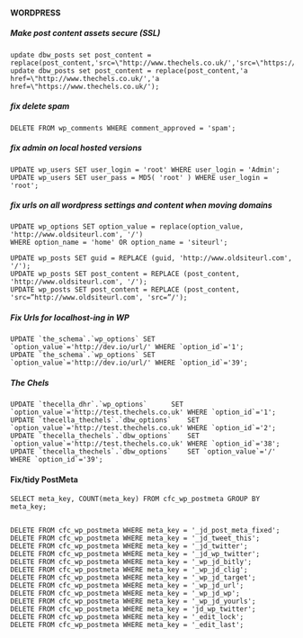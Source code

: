 #### WORDPRESS

##### Make post content assets secure (SSL)

    update dbw_posts set post_content = replace(post_content,'src=\"http://www.thechels.co.uk/','src=\"https://www.thechels.co.uk/');
    update dbw_posts set post_content = replace(post_content,'a href=\"http://www.thechels.co.uk/','a href=\"https://www.thechels.co.uk/');
    
##### fix delete spam

    DELETE FROM wp_comments WHERE comment_approved = 'spam';
 
##### fix admin on local hosted versions

    UPDATE wp_users SET user_login = 'root' WHERE user_login = 'Admin';
    UPDATE wp_users SET user_pass = MD5( 'root' ) WHERE user_login = 'root';
 
##### fix urls on all wordpress settings and content when moving domains

    UPDATE wp_options SET option_value = replace(option_value, 'http://www.oldsiteurl.com', '/') 
    WHERE option_name = 'home' OR option_name = 'siteurl';
    
    UPDATE wp_posts SET guid = REPLACE (guid, 'http://www.oldsiteurl.com', '/');
    UPDATE wp_posts SET post_content = REPLACE (post_content, 'http://www.oldsiteurl.com', '/');
    UPDATE wp_posts SET post_content = REPLACE (post_content, 'src=”http://www.oldsiteurl.com', 'src=”/');
    
##### Fix Urls for localhost-ing in WP

    UPDATE `the_schema`.`wp_options` SET `option_value`='http://dev.io/url/' WHERE `option_id`='1';
    UPDATE `the_schema`.`wp_options` SET `option_value`='http://dev.io/url/' WHERE `option_id`='39';    

#####  The Chels 

    UPDATE `thecella_dhr`.`wp_options` 	    SET `option_value`='http://test.thechels.co.uk' WHERE `option_id`='1';
    UPDATE `thecella_thechels`.`dbw_options`    SET `option_value`='http://test.thechels.co.uk' WHERE `option_id`='2';
    UPDATE `thecella_thechels`.`dbw_options`    SET `option_value`='http://test.thechels.co.uk' WHERE `option_id`='38';
    UPDATE `thecella_thechels`.`dbw_options`    SET `option_value`='/' WHERE `option_id`='39';

#### Fix/tidy PostMeta

    SELECT meta_key, COUNT(meta_key) FROM cfc_wp_postmeta GROUP BY meta_key;


    DELETE FROM cfc_wp_postmeta WHERE meta_key = '_jd_post_meta_fixed';
    DELETE FROM cfc_wp_postmeta WHERE meta_key = '_jd_tweet_this';
    DELETE FROM cfc_wp_postmeta WHERE meta_key = '_jd_twitter';
    DELETE FROM cfc_wp_postmeta WHERE meta_key = '_jd_wp_twitter';
    DELETE FROM cfc_wp_postmeta WHERE meta_key = '_wp_jd_bitly';
    DELETE FROM cfc_wp_postmeta WHERE meta_key = '_wp_jd_clig';
    DELETE FROM cfc_wp_postmeta WHERE meta_key = '_wp_jd_target';
    DELETE FROM cfc_wp_postmeta WHERE meta_key = '_wp_jd_url';
    DELETE FROM cfc_wp_postmeta WHERE meta_key = '_wp_jd_wp';
    DELETE FROM cfc_wp_postmeta WHERE meta_key = '_wp_jd_yourls';
    DELETE FROM cfc_wp_postmeta WHERE meta_key = 'jd_wp_twitter';
    DELETE FROM cfc_wp_postmeta WHERE meta_key = '_edit_lock';
    DELETE FROM cfc_wp_postmeta WHERE meta_key = '_edit_last';
